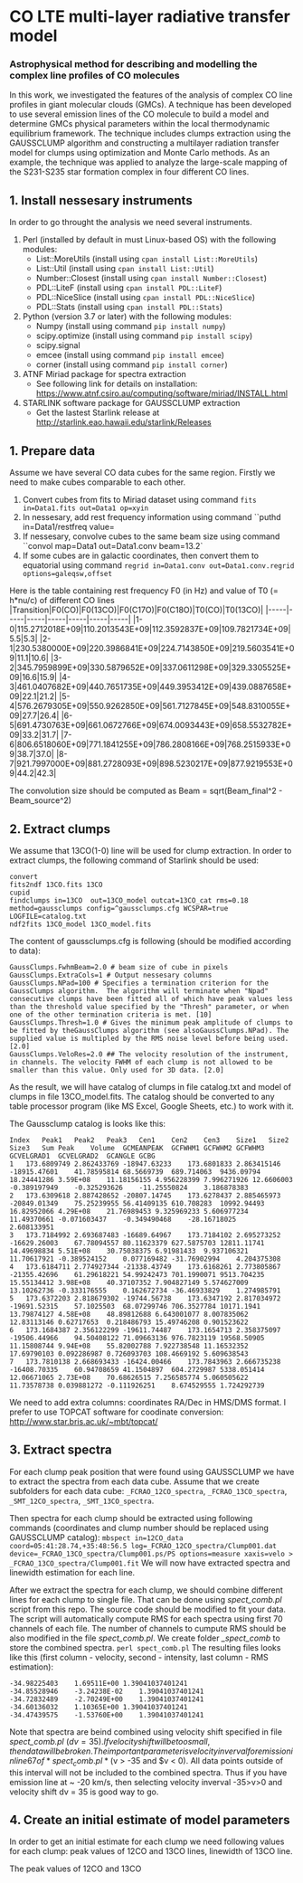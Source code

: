 # CO LTE multi-layer radiative transfer model
### Astrophysical method for describing and modelling the complex line profiles of CO molecules

In this work, we investigated the features of the analysis of complex CO line profiles in giant molecular clouds (GMCs). A technique has been developed to use several emission lines of the CO molecule to build a model and determine GMCs physical parameters within the local thermodynamic equilibrium framework. The technique includes clumps extraction using the GAUSSCLUMP algorithm and constructing a multilayer radiation transfer model for clumps using optimization and Monte Carlo methods. As an example, the technique was applied to analyze the large-scale mapping of the S231-S235 star formation complex in four different CO lines.

## 1. Install nessesary instruments

In order to go throught the analysis we need several instruments.

1. Perl (installed by default in must Linux-based OS) with the following modules:
    - List::MoreUtils (install using `cpan install List::MoreUtils`)
    - List::Util (install using `cpan install List::Util`)
    - Number::Closest (install using `cpan install Number::Closest`)
    - PDL::LiteF (install using `cpan install PDL::LiteF`)
    - PDL::NiceSlice (install using `cpan install PDL::NiceSlice`)
    - PDL::Stats (install using `cpan install PDL::Stats`)
2. Python (version 3.7 or later) with the following modules:
    - Numpy (install using command `pip install numpy`)
    - scipy.optimize (install using command `pip install scipy`)
    - scipy.signal 
    - emcee (install using command `pip install emcee`)
    - corner (install using command `pip install corner`)
3. ATNF Miriad package for spectra extraction
    * See following link for details on installation: https://www.atnf.csiro.au/computing/software/miriad/INSTALL.html
4. STARLINK software package for GAUSSCLUMP extraction
    * Get the lastest Starlink release at http://starlink.eao.hawaii.edu/starlink/Releases


## 1. Prepare data

Assume we have several CO data cubes for the same region. Firstly we need to make cubes comparable to each other.

1. Convert cubes from fits to Miriad dataset using command ``fits in=Data1.fits out=Data1 op=xyin``
2. In nessesary, add rest frequency information using command ``puthd in=Data1/restfreq value=
3. If nessesary, convolve cubes to the same beam size using command ``convol map=Data1 out=Data1.conv beam=13.2`
4. If some cubes are in galactic coordinates, then convert them to equatorial using command ``regrid in=Data1.conv out=Data1.conv.regrid options=galeqsw,offset``

Here is the table containing rest frequency F0 (in Hz) and value of T0 (= h*nu/c) of different CO lines
|Transition|F0(CO)|F0(13CO)|F0(C17O)|F0(C18O)|T0(CO)|T0(13CO)|
|-----|-----|-----|-----|-----|-----|-----|
|1-0|115.2712018E+09|110.2013543E+09|112.3592837E+09|109.7821734E+09|5.5|5.3|
|2-1|230.5380000E+09|220.3986841E+09|224.7143850E+09|219.5603541E+09|11.1|10.6|
|3-2|345.7959899E+09|330.5879652E+09|337.0611298E+09|329.3305525E+09|16.6|15.9|
|4-3|461.0407682E+09|440.7651735E+09|449.3953412E+09|439.0887658E+09|22.1|21.2|
|5-4|576.2679305E+09|550.9262850E+09|561.7127845E+09|548.8310055E+09|27.7|26.4|
|6-5|691.4730763E+09|661.0672766E+09|674.0093443E+09|658.5532782E+09|33.2|31.7|
|7-6|806.6518060E+09|771.1841255E+09|786.2808166E+09|768.2515933E+09|38.7|37.0|
|8-7|921.7997000E+09|881.2728093E+09|898.5230217E+09|877.9219553E+09|44.2|42.3|

The convolution size should be computed as Beam = sqrt(Beam_final^2 - Beam_source^2)


## 2. Extract clumps

We assume that 13CO(1-0) line will be used for clump extraction. In order to extract clumps, the following command of Starlink should be used:

```
convert
fits2ndf 13CO.fits 13CO
cupid
findclumps in=13CO  out=13CO_model outcat=13CO_cat rms=0.18 method=gaussclumps config=^gaussclumps.cfg WCSPAR=true LOGFILE=catalog.txt
ndf2fits 13CO_model 13CO_model.fits
```
The content of gaussclumps.cfg is following (should be modified according to data):
```
GaussClumps.FwhmBeam=2.0 # beam size of cube in pixels
GaussClumps.ExtraCols=1 # Output nessesary columns
GaussClumps.NPad=100 # Specifies a termination criterion for the GaussClumps algorithm.  The algorithm will terminate when "Npad" consecutive clumps have been fitted all of which have peak values less than the threshold value specified by the "Thresh" parameter, or when one of the other termination criteria is met. [10] 
GaussClumps.Thresh=1.0 # Gives the minimum peak amplitude of clumps to be fitted by theGaussClumps algorithm (see alsoGaussClumps.NPad). The supplied value is multipled by the RMS noise level before being used. [2.0] 
GaussClumps.VeloRes=2.0 ## The velocity resolution of the instrument, in channels. The velocity FWHM of each clump is not allowed to be smaller than this value. Only used for 3D data. [2.0] 
```
As the result, we will have catalog of clumps in file catalog.txt and model of clumps in file 13CO_model.fits. The catalog should be converted to any table processor program (like MS Excel, Google Sheets, etc.) to work with it.

The Gaussclump catalog is looks like this:
```
Index	Peak1	Peak2	Peak3	Cen1	Cen2	Cen3	Size1	Size2	Size3	Sum	Peak	Volume	GCMEANPEAK	GCFWHM1	GCFWHM2	GCFWHM3	GCVELGRAD1	GCVELGRAD2	GCANGLE	GCBG
1	173.6809749	2.862433769	-18947.63233	173.6801833	2.863415146	-18915.47601	41.78595814	68.5669739	689.714063	9436.09794	18.24441286	3.59E+08	11.18156155	4.956228399	7.996271926	12.6606003	-0.389197949	-0.325293626	-11.25550824	3.186878383
2	173.6309618	2.887428652	-20807.14745	173.6278437	2.885465973	-20849.01349	75.25239955	56.41409135	610.708283	10992.94493	16.82952066	4.29E+08	21.76989453	9.325969233	5.606977234	11.49370661	-0.071603437	-0.349490468	-28.16718025	2.608133951
3	173.7184992	2.693687483	-16689.64967	173.7184102	2.695273252	-16629.26003	67.78094557	80.11623379	627.5875703	12811.11741	14.49698834	5.51E+08	30.75038375	6.91981433	9.937106321	11.70617921	-0.389524152	0.077169482	-31.76902994	4.204375308
4	173.6184711	2.774927344	-21338.43749	173.6168261	2.773805867	-21355.42696	61.29618221	54.99242473	701.1990071	9513.704235	15.55134412	3.98E+08	40.37107352	7.904827149	5.574627009	13.10262736	-0.333176555	0.162672734	-36.46933829	1.274985791
5	173.6372203	2.818679302	-19744.56738	173.6347192	2.817034972	-19691.52315	57.1025503	68.07299746	706.3527784	10171.1941	13.79874127	4.58E+08	48.89812688	6.643001077	8.007835062	12.83113146	0.62717653	0.218486793	15.49746208	0.901523622
6	173.1684387	2.356122299	-19611.74487	173.1654713	2.358375097	-19506.44966	94.50408122	71.09663136	976.7823119	19568.50905	11.15808744	9.94E+08	55.82002788	7.922738548	11.16532352	17.69790103	0.092286987	0.726093703	108.4669192	5.609638543
7	173.7810138	2.668693433	-16424.00466	173.7843963	2.666735238	-16408.70335	60.94708659	41.1504897	604.2729987	5338.051414	12.06671065	2.73E+08	70.68626515	7.256585774	5.060505622	11.73578738	0.039881272	-0.111926251	8.674529555	1.724292739
```
We need to add extra columns: coordinates RA/Dec in HMS/DMS format. I prefer to use TOPCAT software for coodinate conversion: http://www.star.bris.ac.uk/~mbt/topcat/

## 3. Extract spectra

For each clump peak position that were found using GAUSSCLUMP we have to extract the spectra from each data cube. Assume that we create subfolders for each data cube: `_FCRAO_12CO_spectra`, `_FCRAO_13CO_spectra`, `_SMT_12CO_spectra`, `_SMT_13CO_spectra`. 

Then spectra for each clump should be extracted using following commands (coordinates and clump number should be replaced using GAUSSCLUMP catalog):
```mbspect in=12CO_data coord=05:41:28.74,+35:48:56.5 log=_FCRAO_12CO_spectra/Clump001.dat device=_FCRAO_13CO_spectra/Clump001.ps/PS options=measure xaxis=velo > _FCRAO_13CO_spectra/Clump001.fit```
We will now have extracted spectra and linewidth estimation for each line.

After we extract the spectra for each clump, we should combine different lines for each clump to single file. That can be done using *spect_comb.pl* script from this repo. The source code should be modified to fit your data. The script will automatically compute RMS for each spectra using first 70 channels of each file. The number of channels to cumpute RMS should be also modified in the file *spect_comb.pl*. We create folder *_spect_comb* to store the combined spectra.
```perl spect_comb.pl```
The resulting files looks like this (first column - velocity, second - intensity, last column - RMS estimation):
```
-34.98225403	1.69511E+00	1.39041037401241
-34.85528946	-3.24238E-02	1.39041037401241
-34.72832489	-2.70249E+00	1.39041037401241
-34.60136032	1.10365E+00	1.39041037401241
-34.47439575	-1.53760E+00	1.39041037401241
```
Note that spectra are beind combined using velocity shift specified in file *spect_comb.pl* ($dv = 35). If velocity shift will be too small, then data will be broken. 
The important parameter is velocity inverval for emission in line 67 of *spect_comb.pl* ($v > -35 and $v < 0). All data points outside of this interval will not be included to the combined spectra. Thus if you have emission line at ~ -20 km/s, then selecting velocity inverval -35>v>0 and velocity shift dv = 35 is good way to go.

## 4. Create an initial estimate of model parameters

In order to get an initial estimate for each clump we need following values for each clump: peak values of 12CO and 13CO lines, linewidth of 13CO line.

The peak values of 12CO and 13CO

